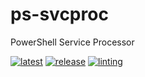 # ps-svcproc
PowerShell Service Processor

[![latest](https://github.com/archmachina/ps-svcproc/workflows/latest/badge.svg)](https://github.com/archmachina/ps-svcproc/actions?query=workflow%3Alatest)
[![release](https://github.com/archmachina/ps-svcproc/workflows/release/badge.svg)](https://github.com/archmachina/ps-svcproc/actions?query=workflow%3Arelease)
[![linting](https://github.com/archmachina/ps-svcproc/workflows/linting/badge.svg)](https://github.com/archmachina/ps-svcproc/actions?query=workflow%3Alinting)
